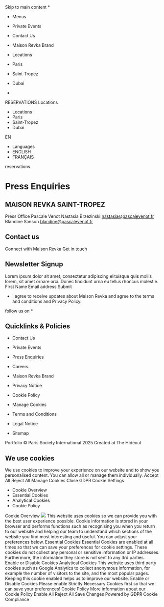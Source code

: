 Skip to main content
  * 

  * Menus
  * Private Events
  * Contact Us
  * Maison Revka Brand


  * Locations
  * Paris
  * Saint-Tropez
  * Dubai


  * 

RESERVATIONS
Locations
  * Locations
  * Paris
  * Saint-Tropez
  * Dubai


EN
  * Languages
  * ENGLISH
  * FRANÇAIS


reservations
# Press Enquiries
## MAISON REVKA SAINT-TROPEZ
Press Office Pascale Venot
Nastasia Brzezinski nastasia@pascalevenot.fr
Blandine Sanson blandine@pascalevenot.fr
## Contact us
Connect with Maison Revka
Get in touch
## Newsletter Signup
Lorem ipsum dolor sit amet, consectetur adipiscing elituisque quis mollis lorem, sit amet ornare orci. Donec tincidunt urna eu tellus rhoncus molestie.
First Name
Email address
Submit
  * I agree to receive updates about Maison Revka and agree to the terms and conditions and Privacy Policy.


follow us on
  * 

## Quicklinks & Policies
  * Contact Us
  * Private Events
  * Press Enquiries
  * Careers
  * Maison Revka Brand


  * Privacy Notice
  * Cookie Policy
  * Manage Cookies
  * Terms and Conditions
  * Legal Notice
  * Sitemap


Portfolio
© Paris Society International 2025 Created at The Hideout
## We use cookies
We use cookies to improve your experience on our website and to show you personalised content. You can allow all or manage them individually.
Accept All Reject All Manage Cookies
Close GDPR Cookie Settings
  * Cookie Overview
  * Essential Cookies
  * Analytical Cookies
  * Cookie Policy


Cookie Overview
![](https://maisonrevka.com/saint-tropez/app/app-uploads/sites/5/2024/07/maison-revka-stacked.svg)
This website uses cookies so we can provide you with the best user experience possible. Cookie information is stored in your browser and performs functions such as recognising you when you return to our website and helping our team to understand which sections of the website you find most interesting and useful. You can adjust your preferences below.
Essential Cookies
Essential Cookies are enabled at all times so that we can save your preferences for cookie settings. These cookies do not collect any personal or sensitive information or IP addresses. Furthermore, the information they store is not sent to any 3rd parties.
Enable or Disable Cookies
Analytical Cookies
This website uses third party cookies such as Google Analytics to collect anonymous information, for example the number of visitors to the site, and the most popular pages. Keeping this cookie enabled helps us to improve our website.
Enable or Disable Cookies
Please enable Strictly Necessary Cookies first so that we can save your preferences!
Cookie Policy
More information about our Cookie Policy
Enable All Reject All Save Changes
Powered by GDPR Cookie Compliance
